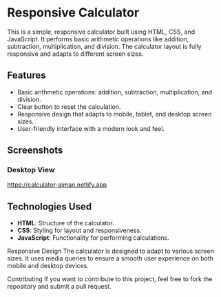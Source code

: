 # Responsive Calculator

This is a simple, responsive calculator built using HTML, CSS, and JavaScript. It performs basic arithmetic operations like addition, subtraction, multiplication, and division. The calculator layout is fully responsive and adapts to different screen sizes.

## Features

- Basic arithmetic operations: addition, subtraction, multiplication, and division.
- Clear button to reset the calculation.
- Responsive design that adapts to mobile, tablet, and desktop screen sizes.
- User-friendly interface with a modern look and feel.

## Screenshots

### Desktop View
https://calculator-aiman.netlify.app

## Technologies Used

- **HTML**: Structure of the calculator.
- **CSS**: Styling for layout and responsiveness.
- **JavaScript**: Functionality for performing calculations.

Responsive Design
The calculator is designed to adapt to various screen sizes. It uses media queries to ensure a smooth user experience on both mobile and desktop devices.

Contributing
If you want to contribute to this project, feel free to fork the repository and submit a pull request.

